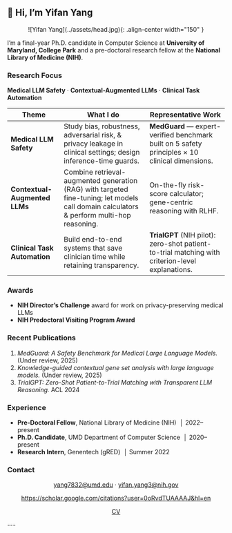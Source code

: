 ## 👋 Hi, I’m **Yifan Yang**
<center>
![Yifan Yang](../assets/head.jpg){: .align-center width="150" }
</center>

I’m a final-year Ph.D. candidate in Computer Science at **University of Maryland, College Park** and a pre-doctoral research fellow at the **National Library of Medicine (NIH)**.  




### Research Focus
**Medical LLM Safety** · **Contextual-Augmented LLMs** · **Clinical Task Automation**

| Theme | What I do | Representative Work |
|-------|-----------|---------------------|
| **Medical LLM Safety** | Study bias, robustness, adversarial risk, & privacy leakage in clinical settings; design inference-time guards. | **MedGuard** &mdash; expert-verified benchmark built on 5 safety principles × 10 clinical dimensions. |
| **Contextual-Augmented LLMs** | Combine retrieval-augmented generation (RAG) with targeted fine-tuning; let models call domain calculators & perform multi-hop reasoning. | On-the-fly risk-score calculator; gene-centric reasoning with RLHF. |
| **Clinical Task Automation** | Build end-to-end systems that save clinician time while retaining transparency. | **TrialGPT** (NIH pilot): zero-shot patient-to-trial matching with criterion-level explanations. |




### Awards

- **NIH Director’s Challenge** award for work on privacy-preserving medical LLMs  
- **NIH Predoctoral Visiting Program Award** 




### Recent Publications

1. *MedGuard: A Safety Benchmark for Medical Large Language Models.* (Under review, 2025)  
2. *Knowledge-guided contextual gene set analysis with large language models.* (Under review, 2025)  
3. *TrialGPT: Zero-Shot Patient-to-Trial Matching with Transparent LLM Reasoning.* ACL 2024  






### Experience

- **Pre-Doctoral Fellow**, National Library of Medicine (NIH) &nbsp;│ 2022–present  
- **Ph.D. Candidate**, UMD Department of Computer Science &nbsp;│ 2020–present  
- **Research Intern**, Genentech (gRED) &nbsp;│ Summer 2022  




### Contact

<center>

yang7832@umd.edu · yifan.yang3@nih.gov 

<https://scholar.google.com/citations?user=0oRvdTUAAAAJ&hl=en> 

[CV]({{site.url}}/assets/CV.pdf)

</center>
---